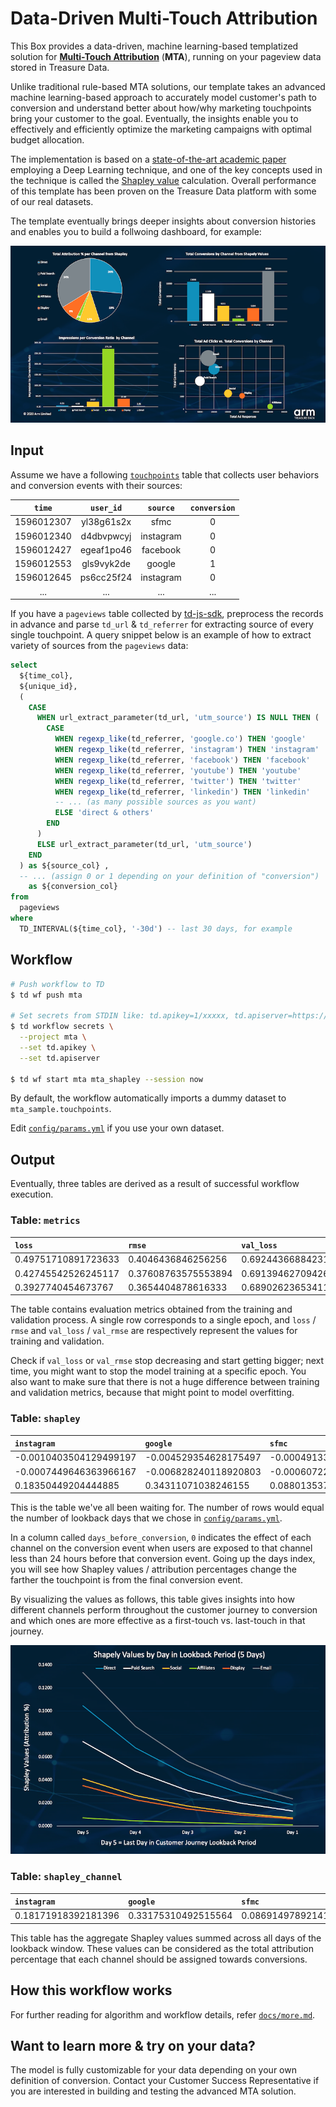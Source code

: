 
Data-Driven Multi-Touch Attribution
===

This Box provides a data-driven, machine learning-based templatized solution for **[Multi-Touch Attribution](https://en.wikipedia.org/wiki/Attribution_(marketing))** (**MTA**), running on your pageview data stored in Treasure Data. 

Unlike traditional rule-based MTA solutions, our template takes an advanced machine learning-based approach to accurately model customer's path to conversion and understand better about how/why marketing touchpoints bring your customer to the goal. Eventually, the insights enable you to effectively and efficiently optimize the marketing campaigns with optimal budget allocation.

The implementation is based on a [state-of-the-art academic paper](https://arxiv.org/abs/1902.00215) employing a Deep Learning technique, and one of the key concepts used in the technique is called the [Shapley value](https://en.wikipedia.org/wiki/Shapley_value) calculation. Overall performance of this template has been proven on the Treasure Data platform with some of our real datasets.

The template eventually brings deeper insights about conversion histories and enables you to build a follwoing dashboard, for example:

![dashboard](./docs/images/dashboard.png)

## Input

Assume we have a following [`touchpoints`](https://gist.github.com/takuti/c890cdcbae7946f21a0afc3a4d88ec9f) table that collects user behaviors and conversion events with their sources:

| `time` | `user_id` | `source` | `conversion` |
|:---:|:---:|:---:|:---:|
| 1596012307 | yl38g61s2x | sfmc | 0 |
| 1596012340 | d4dbvpwcyj | instagram | 0 |
| 1596012427 | egeaf1po46 | facebook | 0 |
| 1596012553 | gls9vyk2de | google | 1 |
| 1596012645 | ps6cc25f24 | instagram | 0 |
| ... | ... | ...| ... |


If you have a `pageviews` table collected by [td-js-sdk](https://github.com/treasure-data/td-js-sdk), preprocess the records in advance and parse `td_url` & `td_referrer` for extracting source of every single touchpoint. A query snippet below is an example of how to extract variety of sources from the `pageviews` data:

```sql
select
  ${time_col},
  ${unique_id},
  (
    CASE
      WHEN url_extract_parameter(td_url, 'utm_source') IS NULL THEN (
        CASE
          WHEN regexp_like(td_referrer, 'google.co') THEN 'google'
          WHEN regexp_like(td_referrer, 'instagram') THEN 'instagram'
          WHEN regexp_like(td_referrer, 'facebook') THEN 'facebook'
          WHEN regexp_like(td_referrer, 'youtube') THEN 'youtube'
          WHEN regexp_like(td_referrer, 'twitter') THEN 'twitter'
          WHEN regexp_like(td_referrer, 'linkedin') THEN 'linkedin'
          -- ... (as many possible sources as you want)
          ELSE 'direct & others'
        END
      )
      ELSE url_extract_parameter(td_url, 'utm_source')
    END
  ) as ${source_col} ,
  -- ... (assign 0 or 1 depending on your definition of "conversion")
    as ${conversion_col}
from
  pageviews
where
  TD_INTERVAL(${time_col}, '-30d') -- last 30 days, for example
```

## Workflow

```sh
# Push workflow to TD
$ td wf push mta

# Set secrets from STDIN like: td.apikey=1/xxxxx, td.apiserver=https://api.treasuredata.com
$ td workflow secrets \
  --project mta \
  --set td.apikey \
  --set td.apiserver

$ td wf start mta mta_shapley --session now
```

By default, the workflow automatically imports a dummy dataset to `mta_sample.touchpoints`. 

Edit [`config/params.yml`](./config/params.yml) if you use your own dataset.

## Output

Eventually, three tables are derived as a result of successful workflow execution.

### Table: `metrics`

| `loss` | `rmse` | `val_loss` | `val_rmse` |
|:---|:---|:---|:---|
|0.49751710891723633|0.4046436846256256|0.6924436688423157|0.499650239944458|
|0.42745542526245117|0.37608763575553894|0.6913946270942688|0.4991241991519928|
|0.3927740454673767|0.3654404878616333|0.6890262365341187|0.4979383051395416|

The table contains evaluation metrics obtained from the training and validation process. A single row corresponds to a single epoch, and `loss` / `rmse` and `val_loss` / `val_rmse` are respectively represent the values for training and validation. 

Check if `val_loss` or `val_rmse` stop decreasing and start getting bigger; next time, you might want to stop the model training at a specific epoch. You also want to make sure that there is not a huge difference between training and validation metrics, because that might point to model overfitting. 

### Table: `shapley`

| `instagram` | `google` | `sfmc` | `facebook` | `direct` | `days_before_conversion` |
|:---|:---|:---|:---|:---|:---|
|-0.0010403504129499197|-0.004529354628175497|-0.0004913342418149114|-0.004142973572015762|-0.0002199627342633903|2|
|-0.0007449646363966167|-0.006828240118920803|-0.000607220979873091|-0.00694135669618845|-0.0003867909254040569|1|
|0.18350449204444885|0.34311071038246155|0.08801353722810745|0.33066612482070923|0.08063764125108719|0|

This is the table we've all been waiting for. The number of rows would equal the number of lookback days that we chose in [`config/params.yml`](./config/params.yml). 

In a column called `days_before_conversion`, `0` indicates the effect of each channel on the conversion event when users are exposed to that channel less than 24 hours before that conversion event. Going up the days index, you will see how Shapley values / attribution percentages change the farther the touchpoint is from the final conversion event. 

By visualizing the values as follows, this table gives insights into how different channels perform throughout the customer journey to conversion and which ones are more effective as a first-touch vs. last-touch in that journey.

![shapley](./docs/images/shapley_by_day.png)

### Table: `shapley_channel`

| `instagram` | `google` | `sfmc` | `facebook` | `direct` |
|:---|:---|:---|:---|:---|
|0.18171918392181396|0.33175310492515564|0.08691497892141342|0.3195818066596985|0.0800308883190155|

This table has the aggregate Shapley values summed across all days of the lookback window. These values can be considered as the total attribution percentage that each channel should be assigned towards conversions. 

## How this workflow works

For further reading for algorithm and workflow details, refer [`docs/more.md`](./docs/more.md).

## Want to learn more & try on your data?

The model is fully customizable for your data depending on your own definition of conversion. Contact your Customer Success Representative if you are interested in building and testing the advanced MTA solution.